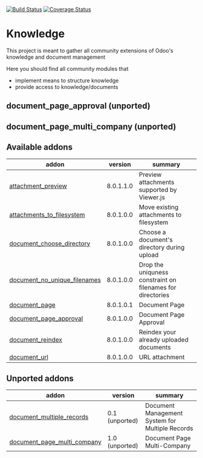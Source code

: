 [![Build Status](https://travis-ci.org/OCA/knowledge.svg?branch=8.0)](https://travis-ci.org/OCA/knowledge)
[![Coverage Status](https://coveralls.io/repos/OCA/knowledge/badge.png?branch=8.0)](https://coveralls.io/r/OCA/knowledge?branch=8.0)

Knowledge
=========

This project is meant to gather all community extensions of Odoo's knowledge and document management

Here you should find all community modules that

- implement means to structure knowledge
- provide access to knowledge/documents


document\_page\_approval (unported)
-----------------------------------

document\_page\_multi\_company (unported)
-----------------------------------------

[//]: # (addons)
Available addons
----------------
addon | version | summary
--- | --- | ---
[attachment_preview](attachment_preview/) | 8.0.1.1.0 | Preview attachments supported by Viewer.js
[attachments_to_filesystem](attachments_to_filesystem/) | 8.0.1.0.0 | Move existing attachments to filesystem
[document_choose_directory](document_choose_directory/) | 8.0.1.0.0 | Choose a document's directory during upload
[document_no_unique_filenames](document_no_unique_filenames/) | 8.0.1.0.0 | Drop the uniquness constraint on filenames for directories
[document_page](document_page/) | 8.0.1.0.1 | Document Page
[document_page_approval](document_page_approval/) | 8.0.1.0.0 | Document Page Approval
[document_reindex](document_reindex/) | 8.0.1.0.0 | Reindex your already uploaded documents
[document_url](document_url/) | 8.0.1.0.0 | URL attachment

Unported addons
---------------
addon | version | summary
--- | --- | ---
[document_multiple_records](__unported__/document_multiple_records/) | 0.1 (unported) | Document Management System for Multiple Records
[document_page_multi_company](__unported__/document_page_multi_company/) | 1.0 (unported) | Document Page Multi-Company

[//]: # (end addons)
